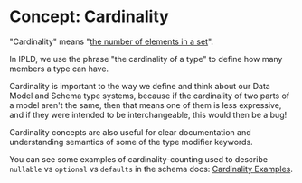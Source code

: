 # Concept: Cardinality

"Cardinality" means "[the number of elements in a set](https://en.wikipedia.org/wiki/Cardinality)".

In IPLD, we use the phrase "the cardinality of a type" to define how many members a type can have.

Cardinality is important to the way we define and think about our Data Model and Schema type systems,
because if the cardinality of two parts of a model aren't the same, then that means one of them is less expressive,
and if they were intended to be interchangeable, this would then be a bug!

Cardinality concepts are also useful for clear documentation and understanding semantics of some of the type
modifier keywords.

You can see some examples of cardinality-counting used to describe `nullable` vs `optional` vs `defaults`
in the schema docs: [Cardinality Examples](../schema/schema-kinds.md#cardinality-examples).

